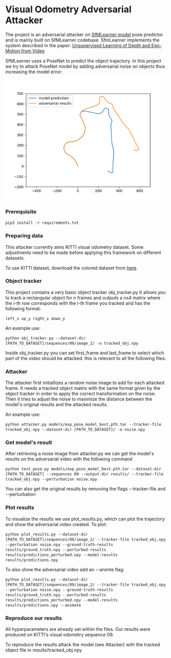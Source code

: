 # Visual Odometry Adversarial Attacker

The project is an adversarial attacker on [SfMLearner model](https://github.com/ClementPinard/SfmLearner-Pytorch) pose predictor and is mainly built on SfMLearner codebase.
SfmLearner implements the system described in the paper:
[Unsupervised Learning of Depth and Ego-Motion from Video](https://people.eecs.berkeley.edu/~tinghuiz/projects/SfMLearner/)

SfMLearner uses a PoseNet to predict the object trajectory. In this project we try to attack PoseNet model by adding adversarial noise on objects thus increasing the model error:

![Alt text](misc/Figure_1.png?raw=true)

### Prerequisite

```
pip3 install -r requirements.txt
```

### Preparing data

This attacker currently aims KITTI visual odometry dataset. Some adjustments need to be made before applying this framework on different datasets.

To use KITTI dataset, download the colored dataset from [here](http://www.cvlibs.net/datasets/kitti/eval_odometry.php).

### Object tracker

This project contains a very basic object tracker obj_tracker.py
It allows you to track a rectangular object for n frames and outputs a nx4 matrix where the i-th row corresponds with the i-th frame you tracked and has the following format:

```
left_x up_y right_x down_y
```

An example use:

```
python obj_tracker.py --dataset-dir [PATH_TO_DATASET]/sequences/09/image_2/ -o tracked_obj.npy
```

Inside obj_tracker.py you can set first_frame and last_frame to select which part of the video should be attacked. this is relevant to all the following files.

### Attacker

The attacker first initiallizes a random noise image to add for each attacked frame. It needs a tracked object matrix with the same format given by the object tracker in order to apply the correct transformation on the noise. Then it tries to adjust the noise to maximize the distance between the model's original results and the attacked results.

An example use:

```
python attacker.py models/exp_pose_model_best.pth.tar --tracker-file tracked_obj.npy --dataset-dir [PATH_TO_DATASET]/ -o noise.npy
```

### Get model's result

After retrieving a noise image from attacker.py we can get the model's results on the adversarial video with the following command

```
python test_pose.py models/exp_pose_model_best.pth.tar --dataset-dir [PATH_TO_DATASET] --sequences 09 --output-dir results/ --tracker-file tracked_obj.npy --perturbation noise.npy
```

You can also get the original results by removing the flags --tracker-file and --perturbation

### Plot results

To visualize the results we use plot_results.py, which can plot the trajectory and show the adversarial video created.
To plot:

```
python plot_results.py --dataset-dir [PATH_TO_DATASET]/sequences/09/image_2/ --tracker-file tracked_obj.npy --perturbation noise.npy --ground-truth-results results/ground_truth.npy --perturbed-results results/predictions_perturbed.npy --model-results results/predictions.npy
```

To also show the adversarial video add an --animte flag:

```
python plot_results.py --dataset-dir [PATH_TO_DATASET]/sequences/09/image_2/ --tracker-file tracked_obj.npy --perturbation noise.npy --ground-truth-results results/ground_truth.npy --perturbed-results results/predictions_perturbed.npy --model-results results/predictions.npy --animate
```

### Reproduce our results

All hyperparameters are already set within the files.
Our results were produced on KITTI's visual odometry sequence 09.

To reproduce the results attack the model (see Attacker) with the tracked object file in results/tracked_obj.npy
